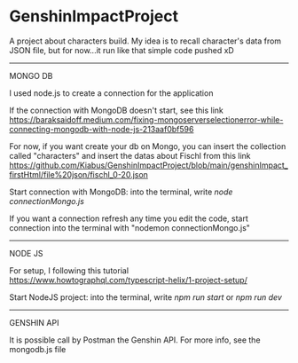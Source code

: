 # GenshinImpactProject
A project about characters build.
My idea is to recall character's data from JSON file, but for now...it run like that simple code pushed xD

------------------------------------------------------------------------------------------------------------

MONGO DB

I used node.js to create a connection for the application

If the connection with MongoDB doesn't start, see this link https://baraksaidoff.medium.com/fixing-mongoserverselectionerror-while-connecting-mongodb-with-node-js-213aaf0bf596

For now, if you want create your db on Mongo, you can insert the collection called "characters" and insert the datas about Fischl from this link https://github.com/Kiabus/GenshinImpactProject/blob/main/genshinImpact_firstHtml/file%20json/fischl_0-20.json

Start connection with MongoDB: into the terminal, write *node connectionMongo.js*

If you want a connection refresh any time you edit the code, start connection into the terminal with "nodemon connectionMongo.js"

------------------------------------------------------------------------------------------------------------

NODE JS

For setup, I following this tutorial https://www.howtographql.com/typescript-helix/1-project-setup/

Start NodeJS project: into the terminal, write *npm run start* or *npm run dev*

------------------------------------------------------------------------------------------------------------

GENSHIN API

It is possible call by Postman the Genshin API.
For more info, see the mongodb.js file


